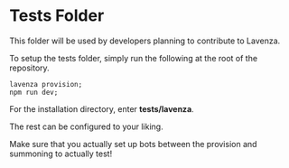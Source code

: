 # Tests Folder
This folder will be used by developers planning to contribute to Lavenza.

To setup the tests folder, simply run the following at the root of the repository.

```
lavenza provision;
npm run dev;
```

For the installation directory, enter **tests/lavenza**.

The rest can be configured to your liking.

Make sure that you actually set up bots between the provision and summoning to actually test!
